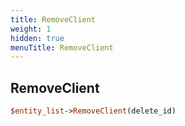 ```yaml
---
title: RemoveClient
weight: 1
hidden: true
menuTitle: RemoveClient
---
```

## RemoveClient
```perl
$entity_list->RemoveClient(delete_id)
```